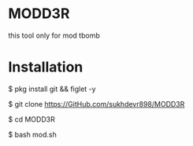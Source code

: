 # MODD3R
this tool only for mod tbomb
# Installation
$ pkg install git && figlet -y 




$ git clone https://GitHub.com/sukhdevr898/MODD3R



$ cd MODD3R

$ bash mod.sh

